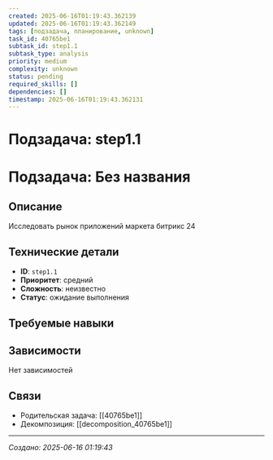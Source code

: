 ```yaml
---
created: 2025-06-16T01:19:43.362139
updated: 2025-06-16T01:19:43.362149
tags: [подзадача, планирование, unknown]
task_id: 40765be1
subtask_id: step1.1
subtask_type: analysis
priority: medium
complexity: unknown
status: pending
required_skills: []
dependencies: []
timestamp: 2025-06-16T01:19:43.362131
---
```


# Подзадача: step1.1

# Подзадача: Без названия

## Описание
Исследовать рынок приложений маркета битрикс 24

## Технические детали
- **ID**: `step1.1`
- **Приоритет**: средний
- **Сложность**: неизвестно
- **Статус**: ожидание выполнения

## Требуемые навыки


## Зависимости
Нет зависимостей

## Связи
- Родительская задача: [[40765be1]]
- Декомпозиция: [[decomposition_40765be1]]

---
*Создано: 2025-06-16 01:19:43*
